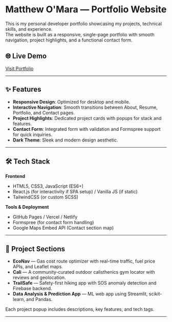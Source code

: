 # Matthew O'Mara — Portfolio Website

This is my personal developer portfolio showcasing my projects, technical skills, and experience.  
The website is built as a responsive, single-page portfolio with smooth navigation, project highlights, and a functional contact form.

## 🌐 Live Demo
[Visit Portfolio](https://your-portfolio-link.com) 

---

## ✨ Features
- **Responsive Design**: Optimized for desktop and mobile.
- **Interactive Navigation**: Smooth transitions between About, Resume, Portfolio, and Contact pages.
- **Project Highlights**: Dedicated project cards with popups for stack and features.
- **Contact Form**: Integrated form with validation and Formspree support for quick inquiries.
- **Dark Theme**: Sleek and modern design aesthetic.

---

## 🛠️ Tech Stack
**Frontend**
- HTML5, CSS3, JavaScript (ES6+)
- React.js (for interactivity if SPA setup) / Vanilla JS (if static)
- TailwindCSS (or custom SCSS)

**Tools & Deployment**
- GitHub Pages / Vercel / Netlify
- Formspree (for contact form handling)
- Google Maps Embed API (Contact section map)

---

## 📂 Project Sections

- **EcoNav** — Gas cost route optimizer with real-time traffic, fuel price APIs, and Leaflet maps.  
- **Cali** — A community-curated outdoor calisthenics gym locator with reviews and geolocation.  
- **TrailSafe** — Safety-first hiking app with SOS anomaly detection and Firebase backend.  
- **Data Analysis & Prediction App** — ML web app using Streamlit, scikit-learn, and Pandas.  

Each project popup includes descriptions, key features, and tech tags.

---